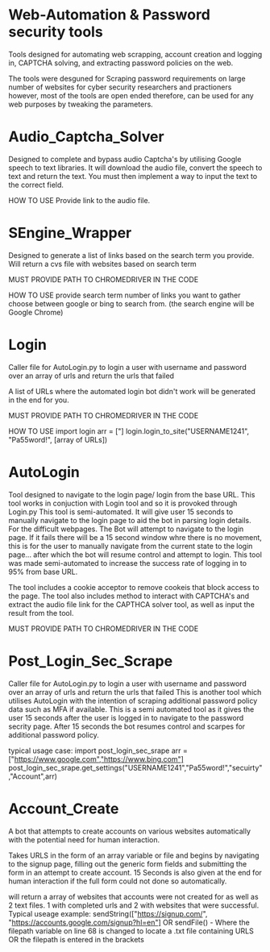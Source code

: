 # Web-Automation & Password security tools
Tools designed for automating web scrapping, account creation and logging in, CAPTCHA solving, and extracting password policies on the web.


The tools were desguned for Scraping password requirements on large number of websites for cyber security researchers and practioners however, most of the tools are open ended therefore, can be used for any web purposes by tweaking the parameters.

<h1>Audio_Captcha_Solver</h1>
Designed to complete and bypass audio Captcha's by utilising Google speech to text libraries.
It will download the audio file, convert the speech to text and return the text.
You must then implement a way to input the text to the correct field.

HOW TO USE
Provide link to the audio file.

<h1>SEngine_Wrapper</h1>
Designed to generate a list of links based on the search term you provide.
Will return a cvs file with websites based on search term

MUST PROVIDE PATH TO CHROMEDRIVER IN THE CODE

HOW TO USE
provide search term
number of links you want to gather
choose between google or bing to search from. (the search engine will be Google Chrome)


<h1>Login</h1>
Caller file for AutoLogin.py to login a user with username and password over an array of urls and return the urls that failed

A list of URLs where the automated login bot didn't work will be generated in the end for you.

MUST PROVIDE PATH TO CHROMEDRIVER IN THE CODE

HOW TO USE
import login
arr = ["]
login.login_to_site("USERNAME1241", "Pa55word!", [array of URLs])


<h1>AutoLogin</h1>
Tool designed to navigate to the login page/ login from the base URL. This tool works in conjuction with Login tool and so it is provoked through Login.py
This tool is semi-automated. It will give user 15 seconds to manually navigate to the login page to aid the bot in parsing login details. For the difficult webpages.
The Bot will attempt to navigate to the login page. If it fails there will be a 15 second window whre there is no movement, this is for the user to manually navigate from the current state to the login page... after which the bot will resume control and attempt to login.
This tool was made semi-automated to increase the success rate of logging in to 95% from base URL.

The tool includes a cookie acceptor to remove cookeis that block access to the page.
The tool also includes method to interact with CAPTCHA's and extract the audio file link for the CAPTHCA solver tool, as well as input the result from the tool.

MUST PROVIDE PATH TO CHROMEDRIVER IN THE CODE


<h1>Post_Login_Sec_Scrape</h1>
Caller file for AutoLogin.py to login a user with username and password over an array of urls and return the urls that failed
This is another tool which utilises AutoLogin with the intention of scraping additional password policy data such as MFA if available.
This is a semi automated tool as it gives the user 15 seconds after the user is logged in to navigate to the password secrity page. After 15 seconds the bot resumes control and scarpes for additional password policy. 

typical usage case:
import post_login_sec_srape
arr = ["https://www.google.com","https://www.bing.com"]
post_login_sec_srape.get_settings("USERNAME1241","Pa55word!","secuirty","Account",arr)


<h1>Account_Create</h1>
A bot that attempts to create accounts on various websites automatically with the potential need for human interaction.

Takes URLS in the form of an array variable or file and begins by navigating to the signup page, filling out the generic form fields
and submitting the form in an attempt to create account. 15 Seconds is also given at the end for human interaction if the full form could not 
done so automatically. 

will return a array of websites that accounts were not created for as well as 2 text files. 1 with completed urls
and 2 with websites that were successful.
    Typical useage example:
    sendString(["https://signup.com/", "https://accounts.google.com/signup?hl=en"]
    OR
    sendFile() - Where the filepath variable on line 68 is changed to locate a .txt file containing URLS OR the filepath is entered in the brackets
